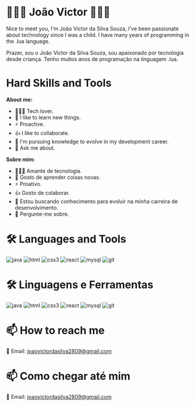 # 👨🏽‍💻 João Victor 👨🏽‍💻


Nice to meet you, I'm João Victor da Silva Souza, I've been passionate about technology since I was a child. I have many years of programming in the .lua language.


Prazer, sou o João Victor da Silva Souza, sou apaixonado por tecnologia desde criança. Tenho muitos anos de programação na linguagem .lua.

# Hard Skills and Tools

**About me:**

- 👨🏽‍💻 Tech lover.
- 📓 I like to learn new things.
- ⚡ Proactive.
- 👍 I like to collaborate.
- 💼 I'm pursuing knowledge to evolve in my development career.
- 💬 Ask me about.


**Sobre mim:**

- 👨🏽‍💻 Amante de tecnologia.
- 📓 Gosto de aprender coisas novas.
- ⚡ Proativo.
- 👍 Gosto de colaborar.
- 💼 Estou buscando conhecimento para evoluir na minha carreira de desenvolvimento.
- 💬 Pergunte-me sobre.


# 🛠  Languages and Tools
![java](https://user-images.githubusercontent.com/120526560/217629562-29c2507b-7b43-4377-af21-5e8c8e34edcf.svg) ![html](https://user-images.githubusercontent.com/120526560/217629658-fc472fe6-95b3-4f09-a3f7-459e9d5c1ed4.svg) ![css3](https://user-images.githubusercontent.com/120526560/217629824-15d465aa-8f84-45ab-982d-7b5b071d1181.svg) ![react](https://user-images.githubusercontent.com/120526560/217629884-089eeece-d89d-47e0-b1a8-511f44439647.svg) ![mysql](https://user-images.githubusercontent.com/120526560/217630077-ffd69bb9-c7e9-4419-a0e6-b0ae607f5581.svg) ![git](https://user-images.githubusercontent.com/120526560/217630195-bb66165e-ddd3-482b-a0fc-e9cfc458235e.svg)

# 🛠 Linguagens e Ferramentas
![java](https://user-images.githubusercontent.com/120526560/217629562-29c2507b-7b43-4377-af21-5e8c8e34edcf.svg) ![html](https://user-images.githubusercontent.com/120526560/217629658-fc472fe6-95b3-4f09-a3f7-459e9d5c1ed4.svg) ![css3](https://user-images.githubusercontent.com/120526560/217629824-15d465aa-8f84-45ab-982d-7b5b071d1181.svg) ![react](https://user-images.githubusercontent.com/120526560/217629884-089eeece-d89d-47e0-b1a8-511f44439647.svg) ![mysql](https://user-images.githubusercontent.com/120526560/217630077-ffd69bb9-c7e9-4419-a0e6-b0ae607f5581.svg) ![git](https://user-images.githubusercontent.com/120526560/217630195-bb66165e-ddd3-482b-a0fc-e9cfc458235e.svg)
# 📫 How to reach me
📧 Email: joaovictordasilva2809@gmail.com

# 📫 Como chegar até mim
📧 Email: joaovictordasilva2809@gmail.com
